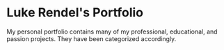 # Luke Rendel's Portfolio
My personal portfolio contains many of my professional, educational, and passion projects. They have been categorized accordingly.
